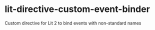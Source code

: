 # lit-directive-custom-event-binder
Custom directive for Lit 2 to bind events with non-standard names
